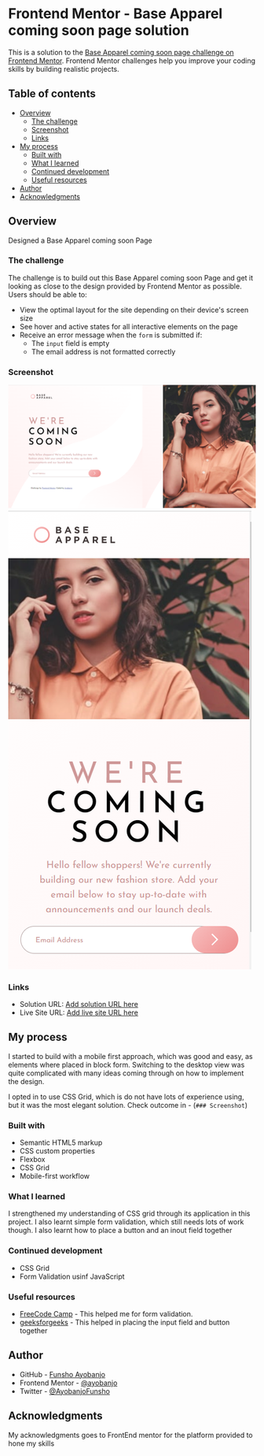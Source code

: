 # Frontend Mentor - Base Apparel coming soon page solution

This is a solution to the [Base Apparel coming soon page challenge on Frontend Mentor](https://www.frontendmentor.io/challenges/base-apparel-coming-soon-page-5d46b47f8db8a7063f9331a0). Frontend Mentor challenges help you improve your coding skills by building realistic projects.

## Table of contents

- [Overview](#overview)
  - [The challenge](#the-challenge)
  - [Screenshot](#screenshot)
  - [Links](#links)
- [My process](#my-process)
  - [Built with](#built-with)
  - [What I learned](#what-i-learned)
  - [Continued development](#continued-development)
  - [Useful resources](#useful-resources)
- [Author](#author)
- [Acknowledgments](#acknowledgments)

## Overview

Designed a Base Apparel coming soon Page

### The challenge

The challenge is to build out this Base Apparel coming soon Page and get it looking as close to the design provided by Frontend Mentor as possible.
Users should be able to:

- View the optimal layout for the site depending on their device's screen size
- See hover and active states for all interactive elements on the page
- Receive an error message when the `form` is submitted if:
  - The `input` field is empty
  - The email address is not formatted correctly

### Screenshot

![](./Screenshots/desktop.png)
![](./Screenshots/mobile.png)

### Links

- Solution URL: [Add solution URL here](https://github.com/ayobanjo/frontend_mentor-3)
- Live Site URL: [Add live site URL here](https://ayobanjo.github.io/frontend_mentor-3/)

## My process

I started to build with a mobile first approach, which was good and easy, as elements where placed in block form. Switching to the desktop view was quite complicated with many ideas coming through on how to implement the design.

I opted in to use CSS Grid, which is do not have lots of experience using, but it was the most elegant solution. Check outcome in - (`### Screenshot`)

### Built with

- Semantic HTML5 markup
- CSS custom properties
- Flexbox
- CSS Grid
- Mobile-first workflow

### What I learned

I strengthened my understanding of CSS grid through its application in this project. I also learnt simple form validation, which still needs lots of work though.
I also learnt how to place a button and an inout field together

### Continued development

- CSS Grid
- Form Validation usinf JavaScript

### Useful resources

- [FreeCode Camp](https://www.freecodecamp.org/news/form-validation-with-html5-and-javascript/) - This helped me for form validation.
- [geeksforgeeks](https://www.geeksforgeeks.org/how-to-put-a-responsive-clear-button-inside-html-input-text-field/) - This helped in placing the input field and button together

## Author

- GitHub - [Funsho Ayobanjo](https://github.com/ayobanjo)
- Frontend Mentor - [@ayobanjo](https://www.frontendmentor.io/profile/ayobanjo)
- Twitter - [@AyobanjoFunsho](https://www.twitter.com/ayobanjofunsho)

## Acknowledgments

My acknowledgments goes to FrontEnd mentor for the platform provided to hone my skills
